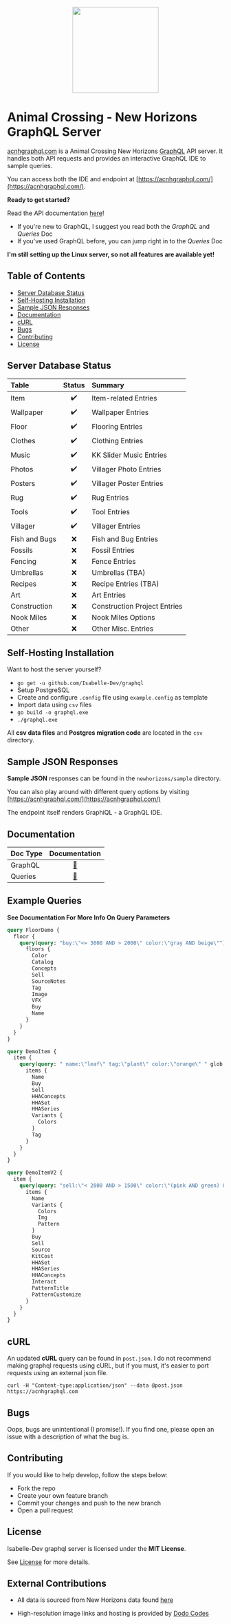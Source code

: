 <p align="center">
  <img src="https://upload.wikimedia.org/wikipedia/commons/thumb/1/17/GraphQL_Logo.svg/1024px-GraphQL_Logo.svg.png" height="200" width="200">
</p>

# Animal Crossing - New Horizons GraphQL Server

[acnhgraphql.com](https://acnhgraphql.com/) is a Animal Crossing New Horizons [GraphQL](https://graphql.org/) API server. It handles both API requests and provides an interactive GraphQL IDE to sample queries.

You can access both the IDE and endpoint at [https://acnhgraphql.com/](https://acnhgraphql.com/).

**Ready to get started?**

Read the API documentation [here](#documentation)!

- If you're new to GraphQL, I suggest you read both the _GraphQL_ and _Queries_ Doc
- If you've used GraphQL before, you can jump right in to the _Queries_ Doc

**I'm still setting up the Linux server, so not all features are available yet!**

## Table of Contents

- [Server Database Status](#server-database-status)
- [Self-Hosting Installation](#self-hosting-installation)
- [Sample JSON Responses](#sample-json-responses)
- [Documentation](#documentation)
- [cURL](#curl)
- [Bugs](#bugs)
- [Contributing](#contributing)
- [License](#license)

## Server Database Status

| Table              | Status                | Summary                          |
|:-------------------|:---------------------:|:---------------------------------|
| Item               | :heavy_check_mark:    | Item-related Entries             |
| Wallpaper          | :heavy_check_mark:    | Wallpaper Entries                |
| Floor              | :heavy_check_mark:    | Flooring Entries                 |
| Clothes            | :heavy_check_mark:    | Clothing Entries                 |
| Music              | :heavy_check_mark:    | KK Slider Music Entries          |
| Photos             | :heavy_check_mark:    | Villager Photo Entries           |
| Posters            | :heavy_check_mark:    | Villager Poster Entries          |
| Rug                | :heavy_check_mark:    | Rug Entries                      |
| Tools              | :heavy_check_mark:    | Tool Entries                     |
| Villager           | :heavy_check_mark:    | Villager Entries                 |
| Fish and Bugs      | :x:                   | Fish and Bug Entries             |
| Fossils            | :x:                   | Fossil Entries                   |
| Fencing            | :x:                   | Fence Entries                    |
| Umbrellas          | :x:                   | Umbrellas (TBA)                  |
| Recipes            | :x:                   | Recipe Entries (TBA)             |
| Art                | :x:                   | Art Entries                      |
| Construction       | :x:                   | Construction Project Entries     |
| Nook Miles         | :x:                   | Nook Miles Options               |
| Other              | :x:                   | Other Misc. Entries              |

## Self-Hosting Installation

Want to host the server yourself?

- `go get -u github.com/Isabelle-Dev/graphql`
- Setup PostgreSQL
- Create and configure `.config` file using `example.config` as template
- Import data using `csv` files
- `go build -o graphql.exe`
- `./graphql.exe`

All **csv data files** and **Postgres migration code** are located in the `csv` directory.

## Sample JSON Responses

**Sample JSON** responses can be found in the `newhorizons/sample` directory.

You can also play around with different query options by visiting [https://acnhgraphql.com/](https://acnhgraphql.com/)

The endpoint itself renders GraphiQL - a GraphQL IDE.

## Documentation

| Doc Type   | Documentation                           |
|:-----------|:---------------------------------------:|
| GraphQL    | [:book:](Docs/graphql.md)               |
| Queries    | [:book:](Docs/query.md)                 |

## Example Queries

**See Documentation For More Info On Query Parameters**

```graphql
query FloorDemo {
  floor {
    query(query: "buy:\"<= 3000 AND > 2000\" color:\"gray AND beige\"") {
      floors {
        Color
        Catalog
        Concepts
        Sell
        SourceNotes
        Tag
        Image
        VFX
        Buy
        Name
      }
    }
  }
}
```

```graphql
query DemoItem {
  item {
    query(query: " name:\"leaf\" tag:\"plant\" color:\"orange\" " glob:"t" limit: 30) {
      items {
        Name
        Buy
        Sell
        HHAConcepts
        HHASet
        HHASeries
        Variants {
          Colors
        }
        Tag
      }
    }
  }
}
```

```graphql
query DemoItemV2 {
  item {
    query(query: "sell:\"< 2000 AND > 1500\" color:\"(pink AND green) OR orange\"") {
      items {
        Name
        Variants {
          Colors
          Img
          Pattern
        }
        Buy
        Sell
        Source
        KitCost
        HHASet
        HHASeries
        HHAConcepts
        Interact
        PatternTitle
        PatternCustomize
      }
    }
  }
}
```

## cURL

An updated **cURL** query can be found in `post.json`. I do not recommend making graphql requests using cURL, but if you must, it's easier to port requests using an external json file.

`curl -H "Content-type:application/json" --data @post.json https://acnhgraphql.com`

## Bugs

Oops, bugs are unintentional (I promise!). If you find one, please open an issue with a description of what the bug is.

## Contributing

If you would like to help develop, follow the steps below:

- Fork the repo
- Create your own feature branch
- Commit your changes and push to the new branch
- Open a pull request

## License

Isabelle-Dev graphql server is licensed under the **MIT License**.

See [License](LICENSE) for more details.

## External Contributions

- All data is sourced from New Horizons data found [here](https://docs.google.com/spreadsheets/d/13d_LAJPlxMa_DubPTuirkIV4DERBMXbrWQsmSh8ReK4/)

- High-resolution image links and hosting is provided by [Dodo Codes](https://acnhcdn.com/)

